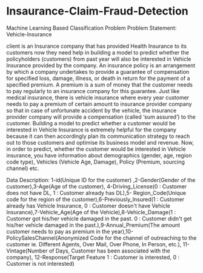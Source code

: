 # Insaurance-Claim-Fraud-Detection



Machine Learning Based Classification Problem
Problem Statement:
Vehicle-Insurance

client is an Insurance company that has provided Health Insurance to its customers now they need help in building a model to predict whether the policyholders (customers) from past year will also be interested in Vehicle Insurance provided by the company. An insurance policy is an arrangement by which a company undertakes to provide a guarantee of compensation for specified loss, damage, illness, or death in return for the payment of a specified premium. A premium is a sum of money that the customer needs to pay regularly to an insurance company for this guarantee. Just like medical insurance, there is vehicle insurance where every year customer needs to pay a premium of certain amount to insurance provider company so that in case of unfortunate accident by the vehicle, the insurance provider company will provide a compensation (called ‘sum assured’) to the customer. Building a model to predict whether a customer would be interested in Vehicle Insurance is extremely helpful for the company because it can then accordingly plan its communication strategy to reach out to those customers and optimise its business model and revenue. Now, in order to predict, whether the customer would be interested in Vehicle insurance, you have information about demographics (gender, age, region code type), Vehicles (Vehicle Age, Damage), Policy (Premium, sourcing channel) etc.

Data Description:
1-id(Unique ID for the customer) ,2-Gender(Gender of the customer),3-Age(Age of the customer), 4-Driving_License(0 : Customer does not have DL, 1 : Customer already has DL),5- Region_Code(Unique code for the region of the customer),6-Previously_Insured(1 : Customer already has Vehicle Insurance, 0 : Customer doesn't have Vehicle Insurance),7-Vehicle_Age(Age of the Vehicle),8-Vehicle_Damage(1 : Customer got his/her vehicle damaged in the past. 0 : Customer didn't get his/her vehicle damaged in the past.),9-Annual_Premium(The amount customer needs to pay as premium in the year),10-PolicySalesChannel(Anonymized Code for the channel of outreaching to the customer ie. Different Agents, Over Mail, Over Phone, In Person, etc.), 11-Vintage(Number of Days, Customer has been associated with the company), 12-Response(Target Feature 1 : Customer is interested, 0 : Customer is not interested)
